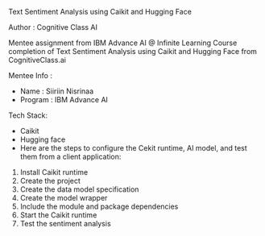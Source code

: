 Text Sentiment Analysis using Caikit and Hugging Face

Author : Cognitive Class AI

Mentee assignment from IBM Advance AI @ Infinite Learning Course completion of Text Sentiment Analysis using Caikit and Hugging Face from CognitiveClass.ai

Mentee Info :
- Name : Siiriin Nisrinaa
- Program : IBM Advance AI

Tech Stack:
- Caikit
- Hugging face
- Here are the steps to configure the Cekit runtime, AI model, and test them from a client application:
 1. Install Caikit runtime
2. Create the project
3. Create the data model specification
4. Create the model wrapper
5. Include the module and package dependencies
6. Start the Caikit runtime
7. Test the sentiment analysis
